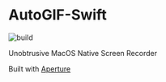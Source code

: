 # AutoGIF-Swift

![build](https://github.com/bnidevs/AutoGIF-Swift/actions/workflows/swift-build.yml/badge.svg)

Unobtrusive MacOS Native Screen Recorder

Built with [Aperture](https://github.com/wulkano/Aperture)

